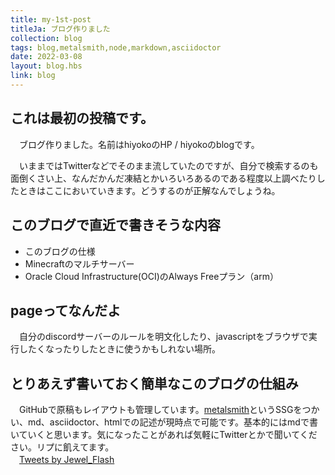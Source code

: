 ```yaml
---
title: my-1st-post
titleJa: ブログ作りました
collection: blog
tags: blog,metalsmith,node,markdown,asciidoctor
date: 2022-03-08
layout: blog.hbs
link: blog
---
```


## これは最初の投稿です。
　ブログ作りました。名前はhiyokoのHP / hiyokoのblogです。

　いままではTwitterなどでそのまま流していたのですが、自分で検索するのも面倒くさい上、なんだかんだ凍結とかいろいろあるのである程度以上調べたりしたときはここにおいていきます。どうするのが正解なんでしょうね。

## このブログで直近で書きそうな内容
* このブログの仕様
* Minecraftのマルチサーバー
* Oracle Cloud Infrastructure(OCI)のAlways Freeプラン（arm）

## pageってなんだよ
　自分のdiscordサーバーのルールを明文化したり、javascriptをブラウザで実行したくなったりしたときに使うかもしれない場所。

## とりあえず書いておく簡単なこのブログの仕組み
　GitHubで原稿もレイアウトも管理しています。[metalsmith](https://www.metalsmith.io/)というSSGをつかい、md、asciidoctor、htmlでの記述が現時点で可能です。基本的にはmdで書いていくと思います。気になったことがあれば気軽にTwitterとかで聞いてください。リプに飢えてます。  
　<a class="twitter-timeline" data-lang="ja" data-width="400" data-height="400" data-dnt="true" data-theme="dark" href="https://twitter.com/Jewel_Flash?ref_src=twsrc%5Etfw">Tweets by Jewel_Flash</a> <script async src="https://platform.twitter.com/widgets.js" charset="utf-8"></script> 
